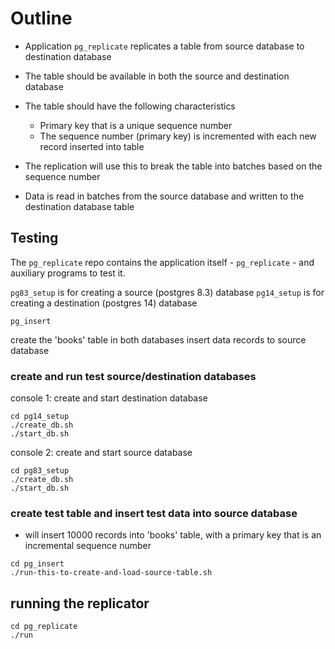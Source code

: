 # Outline

* Application `pg_replicate` replicates a table from source database to
  destination database

* The table should be available in both the source and destination database

* The table should have the following characteristics

  * Primary key that is a unique sequence number
  * The sequence number (primary key) is incremented with each new record
    inserted into table

* The replication will use this to break the table into batches based on the
  sequence number

* Data is read in batches from the source database and written to the
  destination database table

## Testing

The `pg_replicate` repo contains the application itself  - `pg_replicate` - and
auxiliary programs to test it.

`pg83_setup` is for creating a source (postgres 8.3) database
`pg14_setup` is for creating a destination (postgres 14) database

`pg_insert`

create the 'books' table in both databases
insert data records to source database

### create and run test source/destination databases

console 1: create and start destination database

```
cd pg14_setup
./create_db.sh
./start_db.sh
```

console 2: create and start source database

```
cd pg83_setup
./create_db.sh
./start_db.sh
```

### create test table and insert test data into source database

* will insert 10000 records into 'books' table, with a primary
  key that is an incremental sequence number

```
cd pg_insert
./run-this-to-create-and-load-source-table.sh
```

## running the replicator

```
cd pg_replicate
./run
```
